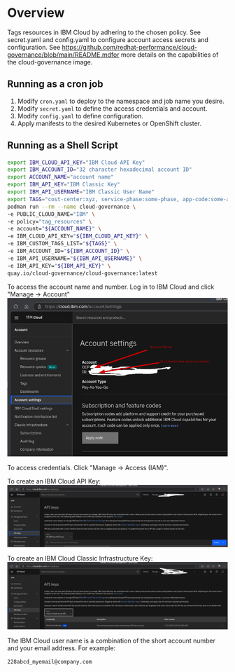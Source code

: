 # Overview

Tags resources in IBM Cloud by adhering to the chosen policy. See secret.yaml and config.yaml to configure account access secrets and configuration. See https://github.com/redhat-performance/cloud-governance/blob/main/README.mdfor more details on the capabilities of the 
cloud-governance image.

## Running as a cron job

1. Modify `cron.yaml` to deploy to the namespace and job name you desire.
2. Modify `secret.yaml` to define the access credentials and account.
3. Modify `config.yaml` to define configuration.
4. Apply manifests to the desired Kubernetes or OpenShift cluster.

## Running as a Shell Script

```sh
export IBM_CLOUD_API_KEY="IBM Cloud API Key"
export IBM_ACCOUNT_ID="32 character hexadecimal account ID"
export ACCOUNT_NAME="account name"
export IBM_API_KEY="IBM Classic Key"
export IBM_API_USERNAME="IBM Classic User Name"
export TAGS="cost-center:xyz, service-phase:some-phase, app-code:some-app"
podman run --rm --name cloud-governance \
-e PUBLIC_CLOUD_NAME="IBM" \
-e policy="tag_resources" \
-e account="${ACCOUNT_NAME}" \
-e IBM_CLOUD_API_KEY="${IBM_CLOUD_API_KEY}" \
-e IBM_CUSTOM_TAGS_LIST="${TAGS}" \
-e IBM_ACCOUNT_ID="${IBM_ACCOUNT_ID}" \
-e IBM_API_USERNAME="${IBM_API_USERNAME}" \
-e IBM_API_KEY="${IBM_API_KEY}" \
quay.io/cloud-governance/cloud-governance:latest
```
To access the account name and number. Log in to IBM Cloud and click "Manage -> Account"
![alt text](image.png)

To access credentials. Click "Manage -> Access (IAM)".

To create an IBM Cloud API Key:
![alt text](image-1.png)

To create an IBM Cloud Classic Infrastructure Key:
![alt text](image-2.png)

The IBM Cloud user name is a combination of the short account number and your email address.  For example:

```
228abcd_myemail@company.com
```
